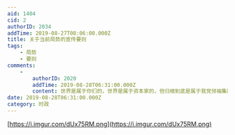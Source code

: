 ```yaml
---
aid: 1404
cid: 2
authorID: 2034
addTime: 2019-08-27T08:06:00.000Z
title: 关于当前局势的宣传要则
tags:
    - 局势
    - 要则
comments:
    -
        authorID: 2020
        addTime: 2019-08-28T06:31:00.000Z
        content: 世界是属于你们的，世界是属于资本家的，但归根到底是属于我党领袖集团的
date: 2019-08-28T06:31:00.000Z
category: 时政
---
```


[https://i.imgur.com/dUx75RM.png](https://i.imgur.com/dUx75RM.png)
